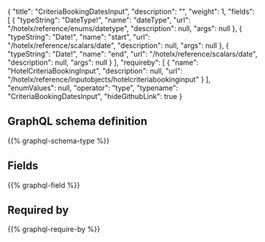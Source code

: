 {
  "title": "CriteriaBookingDatesInput",
  "description": "",
  "weight": 1,
  "fields": [
    {
      "typeString": "DateType!",
      "name": "dateType",
      "url": "/hotelx/reference/enums/datetype",
      "description": null,
      "args": null
    },
    {
      "typeString": "Date!",
      "name": "start",
      "url": "/hotelx/reference/scalars/date",
      "description": null,
      "args": null
    },
    {
      "typeString": "Date!",
      "name": "end",
      "url": "/hotelx/reference/scalars/date",
      "description": null,
      "args": null
    }
  ],
  "requireby": [
    {
      "name": "HotelCriteriaBookingInput",
      "description": null,
      "url": "/hotelx/reference/inputobjects/hotelcriteriabookinginput"
    }
  ],
  "enumValues": null,
  "operator": "type",
  "typename": "CriteriaBookingDatesInput",
  "hideGithubLink": true
}
## GraphQL schema definition

{{% graphql-schema-type %}}

## Fields

{{% graphql-field %}}

## Required by

{{% graphql-require-by %}}
